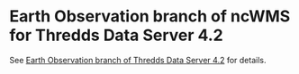# Earth Observation branch of ncWMS for Thredds Data Server 4.2

See [Earth Observation branch of Thredds Data Server 4.2](https://github.com/bencaradocdavies/tds42) for details.

